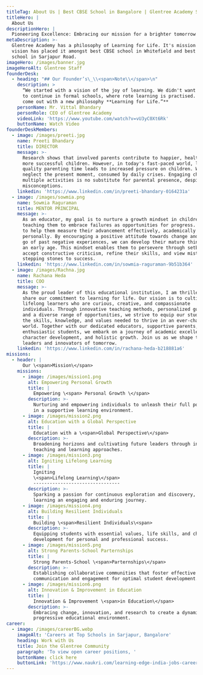 ```yaml
---
titleTag: About Us | Best CBSE School in Bangalore | Glentree Academy School
titleHero: |
  About Us
descriptionHero: |
  Pioneering Excellence: Embracing our mission for a brighter tomorrow
metaDescription: >-
  Glentree Academy has a philosophy of Learning for Life. It's mission and
  vision has placed it amongst best CBSE school in Whitefield and best CBSE
  school in Sarjapur Road.
imageHero: /images/banner.jpg
imageHeroAlt: Glentree Staff
founderDesk:
  - heading: "## Our Founder’s\_\\<span>Note\\</span>\n"
    description: >
      “We started with a vision of the joy of learning. We didn't want our kids
      to continue in formal schools, where rote learning is practised. So we've
      come out with a new philosophy **Learning for Life.”**
    personName: Mr. Vittal Bhandary
    personRole: CEO of Glentree Academy
    videoLink: 'https://www.youtube.com/watch?v=vU3yC0Xt6Rk'
    buttonName: Watch Video
founderDeskMembers:
  - image: /images/preeti.jpg
    name: Preeti Bhandary
    title: DIRECTOR
    message: >-
      Research shows that involved parents contribute to happier, healthier, and
      more successful children. However, in today's fast-paced world, lack of
      quality parenting time leads to increased pressure on children. We often
      neglect the present moment, consumed by daily crises. Engaging children in
      multiple activities is no substitute for parental presence, despite common
      misconceptions.
    linkedin: 'https://www.linkedin.com/in/preeti-bhandary-0164231a'
  - image: /images/sowmia.png
    name: Sowmia Raguraman
    title: MENTOR PRINCIPAL
    message: >-
      As an educator, my goal is to nurture a growth mindset in children,
      teaching them to embrace failures as opportunities for progress. I strive
      to help them measure their advancement effectively, academically and
      personally. By encouraging a positive attitude towards change and letting
      go of past negative experiences, we can develop their mature thinking from
      an early age. This mindset enables them to persevere through setbacks,
      accept constructive criticism, refine their skills, and view mistakes as
      stepping stones to success.
    linkedin: 'https://www.linkedin.com/in/sowmia-raguraman-9b51b364'
  - image: /images/Rachna.jpg
    name: Rachana Heda
    title: COO
    message: >-
      As the proud leader of this educational institution, I am thrilled to
      share our commitment to learning for life. Our vision is to cultivate
      lifelong learners who are curious, creative, and compassionate
      individuals. Through innovative teaching methods, personalized guidance,
      and a diverse range of opportunities, we strive to equip our students with
      the skills, knowledge, and values needed to thrive in an ever-changing
      world. Together with our dedicated educators, supportive parents, and
      enthusiastic students, we embark on a journey of academic excellence,
      character development, and holistic growth. Join us as we shape the
      leaders and innovators of tomorrow.
    linkedin: 'https://www.linkedin.com/in/rachana-heda-b218881a6'
missions:
  - header: |
      Our \<span>Mission\</span>
    missions:
      - image: /images/mission1.png
        alt: Empowering Personal Growth
        title: |
          Empowering \<span> Personal Growth \</span>
        description: >-
          Nurturing and empowering individuals to unleash their full potential
          in a supportive learning environment.
      - image: /images/mission2.png
        alt: Education with a Global Perspective
        title: |
          Education with a \<span>Global Perspective\</span>
        description: >-
          Broadening horizons and cultivating future leaders through innovative
          teaching and learning approaches.
      - image: /images/mission3.png
        alt: Igniting Lifelong Learning
        title: |
          Igniting
          \<span>Lifelong Learning\</span>
          --------------------------------
        description: >-
          Sparking a passion for continuous exploration and discovery, making
          learning an engaging and enduring journey.
      - image: /images/mission4.png
        alt: Building Resilient Individuals
        title: |
          Building \<span>Resilient Individuals\<span>
        description: >-
          Equipping students with essential values, life skills, and character
          development for personal and professional success.
      - image: /images/mission5.png
        alt: Strong Parents-School Parternships
        title: |
          Strong Parents-School \<span>Parternships\</span>
        description: >-
          Establishing collaborative communities that foster effective
          communication and engagement for optimal student development.
      - image: /images/mission6.png
        alt: Innovation & Improvement in Education
        title: |
          Innovation & Improvement \<span>in Education\</span>
        description: >-
          Embracing change, innovation, and research to create a dynamic and
          progressive educational environment.
career:
  - image: /images/careerBG.webp
    imageAlt: 'Careers at Top Schools in Sarjapur, Bangalore'
    heading: Work with Us
    title: Join the Glentree Community
    paragraph: 'To view open career positions, '
    buttonName: click here
    buttonLink: 'https://www.naukri.com/learning-edge-india-jobs-careers-1633530'
---
```


















